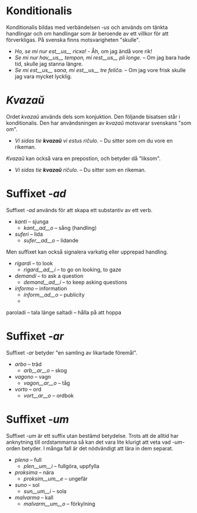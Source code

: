# Konditionalis

Konditionalis bildas med verbändelsen *-us* och används om tänkta handlingar och om handlingar som är beroende av ett villkor för att förverkligas. På svenska finns motsvarigheten "skulle".

- *Ho, se mi nur est__us__ ricxa!* - Åh, om jag ändå vore rik!
- *Se mi nur hav__us__ tempon, mi rest__us__ pli longe.* – Om jag bara hade tid, skulle jag stanna längre.
- *Se mi est__us__ sana, mi est__us__ tre feliĉa.* – Om jag vore frisk skulle jag vara mycket lycklig.

# *Kvazaŭ*

Ordet *kvazaŭ* används dels som konjuktion. Den följande bisatsen står i konditionalis. Den har användsningen av *kvazaŭ* motsvarar svenskans "som om".

- *Vi sidas tie __kvazaŭ__ vi estus riĉulo.* – Du sitter som om du vore en rikeman.

*Kvazaŭ* kan också vara en prepostion, och betyder då "liksom".

- *Vi sidas tie __kvazaŭ__ riĉulo.* – Du sitter som en rikeman.
 
# Suffixet *-ad*

Suffixet *-ad* används för att skapa ett substantiv av ett verb.

- *kanti* – sjunga
  - *kant__ad__o* – sång (handling)
- *suferi* – lida
  - *sufer__ad__o* – lidande

Men suffixet kan också signalera varkatig eller upprepad handling.

- *rigardi* – to look
  - *rigard__ad__i* – to go on looking, to gaze
- *demandi* – to ask a question
	- *demand__ad__i* – to keep asking questions
- *informo* – information
	- *inform__ad__o* – publicity
	- 
paroladi – tala länge
saltadi – hålla på att hoppa


# Suffixet *-ar*

Suffixet *-ar* betyder "en samling av likartade föremål".

- *arbo* – träd
	- *arb__ar__o* – skog
- *vagono* – vagn
	- *vagon__ar__o* – tåg
- *vorto* – ord
	- *vort__ar__o* – ordbok
 

# Suffixet *-um*

Suffixet *-um* är ett suffix utan bestämd betydelse. Trots att de alltid har anknytning till ordstammarna så kan det vara lite klurigt att veta vad *-um*-orden betyder. I många fall är det nödvändigt att lära in dem separat.

- *plena* – full
  -  *plen__um__i* – fullgöra, uppfylla
- *proksima* – nära
  -  *proksim__um__e* – ungefär
- *suno* – sol 
  -  *sun__um__i* – sola 
- *malvarma* – kall
  -  *malvarm__um__o* – förkylning
 
